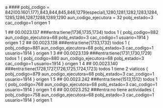 a #### 
pobj_codigo = 842(00.1601.177),843,844,845,846,1279(especial),1280,1281,1282,1283,1284,1285,1286,1287,1288,1289,1290
aun_codigo_ejecutora = 32
pobj_estado=3
cac_codigo=1
origen 1




1 ##  00.0023.137  ###entra:tiene(1736,1735,1734) todos 1
{
pobj_codigo=882
aun_codigo_ejecutora=68
pobj_estado=3
cac_codigo=1
usuario=1914
}
origen 1
2 ##  00.0023.138  ###entra:tiene(1733,1732) todos 1
{
pobj_codigo=881
aun_codigo_ejecutora=68
pobj_estado=3
cac_codigo=1
usuario=1914
}
origen 1
3 ##  00.0023.139  ###entra:tiene(1731,1730,1729) todos 1
{
pobj_codigo=880
aun_codigo_ejecutora=68
pobj_estado=3
cac_codigo=1
usuario=1914
}
origen 1
4 ##  00.0023.140  ###entra:tiene(1728,1727,1726,1725,1724,1723) todos 1 tiene 2 viaticos
{
pobj_codigo=879
aun_codigo_ejecutora=68
pobj_estado=3
cac_codigo=1
usuario=1914
}
origen 1
5 ##  00.0023.242  ###entra:tiene(1513,1512) todos 1
{
pobj_codigo=768
aun_codigo_ejecutora=68
pobj_estado=3
cac_codigo=1
usuario=1914
}
origen 1
6 ##  00.0023.252  ###entra:no tiene actividades
{
pobj_codigo=758
aun_codigo_ejecutora=68
pobj_estado=3
cac_codigo=1
usuario=1914
}
origen 1
